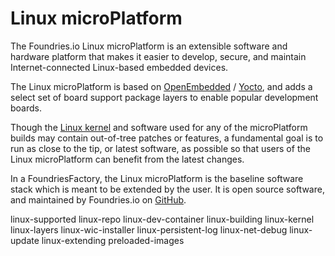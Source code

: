 # Linux microPlatform

The Foundries.io Linux microPlatform is an extensible software and
hardware platform that makes it easier to develop, secure, and maintain
Internet-connected Linux-based embedded devices.

The Linux microPlatform is based on
[OpenEmbedded](https://www.openembedded.org/wiki/Main_Page) /
[Yocto](https://www.yoctoproject.org), and adds a select set of board
support package layers to enable popular development boards.

Though the [Linux kernel](https://www.kernel.org) and software used for
any of the microPlatform builds may contain out-of-tree patches or
features, a fundamental goal is to run as close to the tip, or latest
software, as possible so that users of the Linux microPlatform can
benefit from the latest changes.

In a FoundriesFactory, the Linux microPlatform is the baseline software
stack which is meant to be extended by the user. It is open source
software, and maintained by Foundries.io on
[GitHub](https://github.com/foundriesio).

linux-supported linux-repo linux-dev-container linux-building
linux-kernel linux-layers linux-wic-installer linux-persistent-log
linux-net-debug linux-update linux-extending preloaded-images
